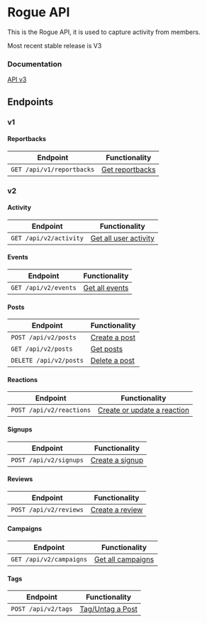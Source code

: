 # Rogue API
This is the Rogue API, it is used to capture activity from members.

Most recent stable release is V3

### Documentation
[API v3](/docs/endpoints/v3/README.md)

## Endpoints

### v1
#### Reportbacks
Endpoint                                       | Functionality
---------------------------------------------- | --------------------------------------------------------
`GET /api/v1/reportbacks`                      | [Get reportbacks](endpoints/legacy/one/reportbacks.md#reportbacks)


### v2
#### Activity
Endpoint                                       | Functionality
---------------------------------------------- | --------------------------------------------------------
`GET /api/v2/activity`                         | [Get all user activity](endpoints/legacy/two/activity.md#activity)

#### Events
Endpoint                                       | Functionality
---------------------------------------------- | --------------------------------------------------------
`GET /api/v2/events`                         | [Get all events](endpoints/legacy/two/events.md#events)

#### Posts
Endpoint                                       | Functionality
---------------------------------------------- | --------------------------------------------------------
`POST /api/v2/posts`                           | [Create a post](endpoints/legacy/two/posts.md#create-a-post-and/or-create/Update-a-signup)
`GET /api/v2/posts`                            | [Get posts](endpoints/legacy/two/posts.md#retrieve-all-posts)
`DELETE /api/v2/posts`                         | [Delete a post](endpoints/legacy/two/posts.md#delete-a-post)

#### Reactions
Endpoint                                       | Functionality
---------------------------------------------- | --------------------------------------------------------
`POST /api/v2/reactions`                       | [Create or update a reaction](endpoints/legacy/two/reactions.md#create-or-update-a-reaction-v2)

#### Signups
Endpoint                                       | Functionality
---------------------------------------------- | --------------------------------------------------------
`POST /api/v2/signups`                         | [Create a signup](endpoints/legacy/two/signups.md#create-a-signup)

#### Reviews
Endpoint                                       | Functionality
---------------------------------------------- | --------------------------------------------------------
`POST /api/v2/reviews`                         | [Create a review](endpoints/legacy/two/reviews.md#reviews-api)

#### Campaigns
Endpoint                                       | Functionality
---------------------------------------------- | --------------------------------------------------------
`GET /api/v2/campaigns`                        | [Get all campaigns](endpoints/legacy/two/campaigns.md#campaigns)

#### Tags
Endpoint                                       | Functionality
---------------------------------------------- | --------------------------------------------------------
`POST /api/v2/tags`                            | [Tag/Untag a Post](endpoints/legacy/two/tags.md#add-or-delete-a-post's-tags)
